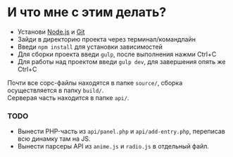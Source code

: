 # И что мне с этим делать?

* Установи [Node.js](https://nodejs.org/en/download/) и [Git](https://git-scm.com/downloads)
* Зайди в директорию проекта через терминал/командлайн
* Введи `npm install` для установки зависимостей
* Для сборки проекта введи `gulp`, после выполнения нажми Ctrl+C
* Для работы над проектом введи `gulp dev`, для завершения опять же Ctrl+C

Почти все сорс-файлы находятся в папке `source/`, сборка осуществляется в папку `build/`.  
Серверая часть находится в папке `api/`.

### TODO

* Вынести PHP-часть из `api/panel.php` и `api/add-entry.php`, переписав всю динамку там на JS.
* Вынести парсеры API из `anime.js` и `radio.js` в отдельный файл.
